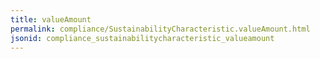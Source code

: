 ```yaml
---
title: valueAmount
permalink: compliance/SustainabilityCharacteristic.valueAmount.html
jsonid: compliance_sustainabilitycharacteristic_valueamount
---
```

